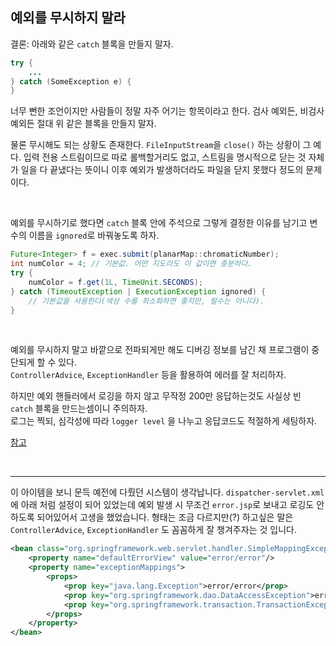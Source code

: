 ## 예외를 무시하지 말라

결론: 아래와 같은 `catch` 블록을 만들지 말자.

```java
try {
    ...
} catch (SomeException e) {
}
```

너무 뻔한 조언이지만 사람들이 정말 자주 어기는 항목이라고 한다. 검사 예외든, 비검사 예외든 절대 위 같은 블록을 만들지 말자.

물론 무시해도 되는 상황도 존재한다. `FileInputStream`을 `close()` 하는 상황이 그 예다. 입력 전용 스트림이므로 따로 롤백할거리도 없고, 스트림을 명시적으로 닫는 것 자체가 일을 다 끝냈다는 뜻이니 이후 예외가 발생하더라도 파일을 닫지 못했다 정도의 문제이다.

<br/>

예외를 무시하기로 했다면 `catch` 블록 안에 주석으로 그렇게 결정한 이유를 남기고 변수의 이름을 `ignored`로 바꿔놓도록 하자.

 ```java
 Future<Integer> f = exec.submit(planarMap::chromaticNumber);
 int numColor = 4; // 기본값. 어떤 지도라도 이 값이면 충분하다.
 try {
     numColor = f.get(1L, TimeUnit.SECONDS);
 } catch (TimeoutException | ExecutionException ignored) {
     // 기본값을 사용한다(색상 수를 최소화하면 좋지만, 필수는 아니다).
 }
 ```

<br/>

예외를 무시하지 말고 바깥으로 전파되게만 해도 디버깅 정보를 남긴 채 프로그램이 중단되게 할 수 있다.  
`ControllerAdvice`, `ExceptionHandler` 등을 활용하여 에러를 잘 처리하자. 

하지만 예외 핸들러에서 로깅을 하지 않고 무작정 200만 응답하는것도 사실상 빈 `catch` 블록을 만드는셈이니 주의하자.  
로그는 찍되, 심각성에 따라 `logger level` 을 나누고 응답코드도 적절하게 세팅하자.

[참고](https://github.com/wrallee/jwp-refactoring/blob/wrallee/module-web/src/main/java/kitchenpos/common/GeneralExceptionHandler.java)

<br/>

---

이 아이템을 보니 문득 예전에 다뤘던 시스템이 생각납니다. `dispatcher-servlet.xml` 에 아래 처럼 설정이 되어 있었는데 예외 발생 시 무조건 `error.jsp`로 보내고 로깅도 안하도록 되어있어서 고생을 했었습니다. 형태는 조금 다르지만(?) 하고싶은 말은 `ControllerAdvice`, `ExceptionHandler` 도 꼼꼼하게 잘 챙겨주자는 것 입니다.

```xml
<bean class="org.springframework.web.servlet.handler.SimpleMappingExceptionResolver">
    <property name="defaultErrorView" value="error/error"/>
    <property name="exceptionMappings">
        <props>
            <prop key="java.lang.Exception">error/error</prop>
            <prop key="org.springframework.dao.DataAccessException">error/dataAccessFailure</prop>
            <prop key="org.springframework.transaction.TransactionException">error/transactionFailure</prop>
        </props>
    </property>
</bean>
```
